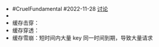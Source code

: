 - #CruelFundamental #2022-11-28 [讨论](https://github.com/CYZH1307/CruelFundamental/tree/main/homework/202211/28)
-
- 缓存击穿：
- 缓存穿透：
- 缓存雪崩：短时间内大量 key 同一时间到期，导致大量请求